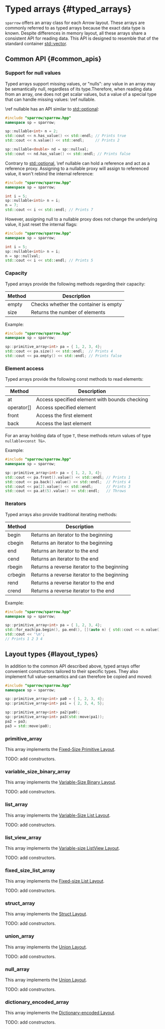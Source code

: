 Typed arrays      {#typed_arrays}
============

`sparrow` offers an array class for each Arrow layout. These arrays are commonly referred to as
typed arrays because the exact data type is known. Despite differences in memory layout, all these
arrays share a consistent API for reading data. This API is designed to resemble that of the standard
container [std::vector](https://en.cppreference.com/w/cpp/container/vector).

Common API    {#common_apis}
----------

### Support for null values

Typed arrays support missing values, or "nulls": any value in an array may be semantically null,
regardless of its type.Therefore, when reading data from an array, one does not get scalar values,
but a value of a special type that can handle missing values: \ref nullable.

\ref nullable has an API similar to [std::optional](https://en.cppreference.com/w/cpp/utility/optional):

```cpp
#include "sparrow/sparrow.hpp"
namespace sp = sparrow;

sp::nullable<int> n = 2;
std::cout << n.has_value() << std::endl; // Prints true
std::cout << n.value() << std::endl;     // Prints 2

sp::nullable<double> nd = sp::nullval;
std::cout << nd.has_value() << std::endl; // Prints false
```

Contrary to [std::optional](https://en.cppreference.com/w/cpp/utility/optional), \ref nullable
can hold a reference and act as a reference proxy. Assigning to a nullable proxy will assign to
referenced value, it won't rebind the internal reference:

```cpp
#include "sparrow/sparrow.hpp"
namespace sp = sparrow;

int i = 5;
sp::nullable<int&> n = i;
n = 7;
std::cout << i << std::endl; // Prints 7
```

However, assigning null to a nullable proxy does not change the underlying value, it just reset the internal
flags:

```cpp
#include "sparrow/sparrow.hpp"
namespace sp = sparrow;

int i = 5;
sp::nullable<int&> n = i;
n = sp::nullval;
std::cout << i << std::endl; // Prints 5
```

### Capacity

Typed arrays provide the following methods regarding their capacity:

| Method | Description                           |
| ------ | ------------------------------------- |
| empty  | Checks whether the container is empty |
| size   | Returns the number of elements        |

Example:

```cpp
#include "sparrow/sparrow.hpp"
namespace sp = sparrow;

sp::primitive_array<int> pa = { 1, 2, 3, 4};
std::cout << pa.size() << std::endl;  // Prints 4
std::cout << pa.empty() << std::endl; // Prints false
```

### Element access

Typed arrays provide the following const methods to read elements:

| Method     | Description                                   |
| ---------- | --------------------------------------------- |
| at         | Access specified element with bounds checking |
| operator[] | Access specified element                      |
| front      | Access the first element                      |
| back       | Access the last element                       |

For an array holding data of type `T`, these methods return values
of type `nullable<const T&>`.

Example:

```cpp
#include "sparrow/sparrow.hpp"
namespace sp = sparrow;

sp::primitive_array<int> pa = { 1, 2, 3, 4};
std::cout << pa.front().value() << std::endl; // Prints 1
std::cout << pa.back().value() << std::endl;  // Prints 4
std::cout << pa[2].value() << std::endl;      // Prints 3
std::cout << pa.at(5).value() << std::endl;   // Throws
```

### Iterators

Typed arrays also provide traditional iterating methods:

| Method  | Description                                 |
| ------- | ------------------------------------------- |
| begin   | Returns an iterator to the beginning        |
| cbegin  | Returns an iterator to the beginning        |
| end     | Returns an iterator to the end              |
| cend    | Returns an iterator to the end              |
| rbegin  | Returns a reverse iterator to the beginning |
| crbegin | Returns a reverse iterator to the beginning |
| rend    | Returns a reverse iterator to the end       |
| crend   | Returns a reverse iterator to the end       |

Example:

```cpp
#include "sparrow/sparrow.hpp"
namespace sp = sparrow;

sp::primitive_array<int> pa = { 1, 2, 3, 4};
std::for_each(pa.begin(), pa.end(), [](auto n) { std::cout << n.value() << ' '; });
std::cout << '\n';
// Prints 1 2 3 4
```

Layout types  {#layout_types}
------------

In addition to the common API described above, typed arrays offer convenient
constructors tailored to their specific types. They also implement full value-semantics
and can therefore be copied and moved:

```cpp
#include "sparrow/sparrow.hpp"
namespace sp = sparrow;

sp::primitive_array<int> pa0 = { 1, 2, 3, 4};
sp::primitive_array<int> pa1 = { 2, 3, 4, 5};

sp::primitive_array<int> pa2(pa0);
sp::primitive_array<int> pa3(std::move(pa1));
pa2 = pa3;
pa3 = std::move(pa0);
```

### primitive_array

This array implements the [Fixed-Size Primitive Layout](https://arrow.apache.org/docs/format/Columnar.html#fixed-size-primitive-layout).

TODO: add constructors.

### variable_size_binary_array

This array implements the [Variable-Size Binary Layout](https://arrow.apache.org/docs/format/Columnar.html#variable-size-binary-layout).

TODO: add constructors.

### list_array

This array implements the [Variable-Size List Layout](https://arrow.apache.org/docs/format/Columnar.html#list-layout).

TODO: add constructors.

### list_view_array

This array implements the [Variable-size ListView Layout](https://arrow.apache.org/docs/format/Columnar.html#listview-layout).

TODO: add constructors.

### fixed_size_list_array

This array implements the [Fixed-size List Layout](https://arrow.apache.org/docs/format/Columnar.html#fixed-size-list-layout).

TODO: add constructors.

### struct_array

This array implements the [Struct Layout](https://arrow.apache.org/docs/format/Columnar.html#struct-layout).

TODO: add constructors.

### union_array

This array implements the [Union Layout](https://arrow.apache.org/docs/format/Columnar.html#union-layout).

TODO: add constructors.

### null_array

This array implements the [Union Layout](https://arrow.apache.org/docs/format/Columnar.html#union-layout).

TODO: add constructors.

### dictionary_encoded_array

This array implements the [Dictionary-encoded Layout](https://arrow.apache.org/docs/format/Columnar.html#dictionary-encoded-layout).

TODO: add constructors.
